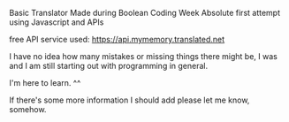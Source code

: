 Basic Translator
Made during Boolean Coding Week
Absolute first attempt using Javascript and APIs

free API service used: 
https://api.mymemory.translated.net

I have no idea how many mistakes or missing things there might be, 
I was and I am still starting out with programming in general. 

I'm here to learn. ^^

If there's some more information I should add please let me know, somehow.
